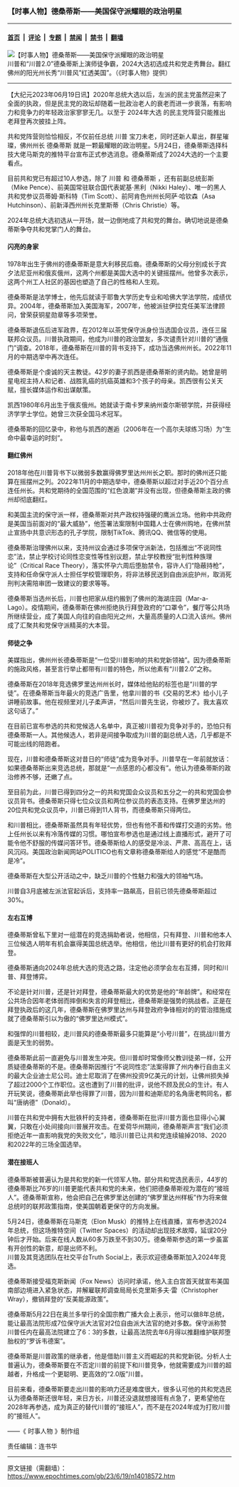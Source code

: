### 【时事人物】德桑蒂斯——美国保守派耀眼的政治明星

---

#### [首页](../../../..?n14018572) &nbsp;|&nbsp; [评论](../../../../../epoch-comment?n14018572) &nbsp;|&nbsp; [专题](../../../../../epoch-special?n14018572) &nbsp;|&nbsp; [禁闻](../../../../../epoch-news?n14018572) &nbsp;|&nbsp; [禁书](../../../../../books?n14018572) &nbsp;|&nbsp; [翻墙](https://github.com/gfw-breaker/nogfw/blob/master/README.md?n14018572)


<div><img alt="【时事人物】德桑蒂斯——美国保守派耀眼的政治明星" class="attachment-djy_600_400 size-djy_600_400 wp-post-image" src="https://i.epochtimes.com/assets/uploads/2023/06/id14018577-57b565298a00e1b92b94d05a-600x400.jpg"/>
<div class="caption">
 川普和“川普2.0”德桑蒂斯上演师徒争霸，2024大选初选成共和党走秀舞台。翻红佛州的阳光州长秀“川普风”红透美国”。（《时事人物》提供）
</div></div><hr/><div class="post_content" id="artbody" itemprop="articleBody">
 <!-- article content begin -->
 <p>
  【大纪元2023年06月19日讯】2020年总统大选以后，左派的民主党虽然迎来了全面的执政，但是民主党的政坛却随着一批政治老人的衰老而进一步衰落，有影响力和竞争力的年轻政治家寥寥无几。以至于
  <ok href="https://www.epochtimes.com/gb/tag/2024%E5%B9%B4%E5%A4%A7%E9%80%89.html">
   2024年大选
  </ok>
  的民主党阵营只能推出老拜登再次披挂上阵。
 </p>
 <p>
  共和党阵营则恰恰相反，不仅前任总统
  <ok href="https://www.epochtimes.com/gb/tag/%E5%B7%9D%E6%99%AE.html">
   川普
  </ok>
  宝刀未老，同时还新人辈出，群星璀璨，佛州州长
  <ok href="https://www.epochtimes.com/gb/tag/%E5%BE%B7%E6%A1%91%E8%92%82%E6%96%AF.html">
   德桑蒂斯
  </ok>
  就是一颗最耀眼的政治明星。5月24日，德桑蒂斯选择科技大佬马斯克的推特平台宣布正式参选消息。德桑蒂斯成了2024大选的一个主要看点。
 </p>
 <p>
  <center>
  </center>
  <p>
   目前共和党已有超过10人参选，除了
   <ok href="https://www.epochtimes.com/gb/tag/%E5%B7%9D%E6%99%AE.html">
    川普
   </ok>
   和
   <ok href="https://www.epochtimes.com/gb/tag/%E5%BE%B7%E6%A1%91%E8%92%82%E6%96%AF.html">
    德桑蒂斯
   </ok>
   ，还有前副总统彭斯（Mike Pence）、前美国常驻联合国代表妮基·黑利（Nikki Haley）、唯一的黑人共和党参议员蒂姆·斯科特（Tim Scott）、前阿肯色州州长阿萨·哈钦森（Asa Hutchinson）、前新泽西州州长克里斯蒂（Chris Christie）等。
  </p>
  <p>
   2024年总统大选初选从一开场，就一边倒地成了共和党的舞台。确切地说是德桑蒂斯争夺共和党掌门人的舞台。
  </p>
  <h4>
   闪亮的身家
  </h4>
  <p>
   1978年出生于佛州的德桑蒂斯是意大利移民后裔。德桑蒂斯的父母分别成长于宾夕法尼亚州和俄亥俄州，这两个州都是美国大选中的关键摇摆州。他曾多次表示，这两个州工人社区的基因也塑造了自己的性格和人生观。
  </p>
  <p>
   德桑蒂斯是法学博士，他先后就读于耶鲁大学历史专业和哈佛大学法学院，成绩优异。2004年，德桑蒂斯加入美国海军，2007年，他被派驻伊拉克任美军法律顾问，曾荣获铜星勋章等多项荣誉。
  </p>
  <p>
   德桑蒂斯退伍后进军政界，在2012年以茶党保守派身份当选国会议员，连任三届联邦众议员。川普执政期间，他成为川普的政治盟友，多次谴责针对川普的“通俄门”调查。2018年，德桑蒂斯在川普的背书支持下，成功当选佛州州长。2022年11月的中期选举中再次连任。
  </p>
  <p>
   德桑蒂斯是个虔诚的天主教徒。42岁的妻子凯西是德桑蒂斯的贤内助。她曾是明星电视主持人和记者、战胜乳癌的抗癌英雄和3个孩子的母亲。凯西很有公关天赋，擅长媒体运作和出谋献策。
  </p>
  <p>
   凯西1980年6月出生于俄亥俄州。她就读于南卡罗来纳州查尔斯顿学院，并获得经济学学士学位。她曾三次获全国马术冠军。
  </p>
  <p>
   德桑蒂斯的回忆录中，称他与凯西的邂逅（2006年在一个高尔夫球练习场）为“生命中最幸运的时刻”。
  </p>
  <h4>
   翻红佛州
  </h4>
  <p>
   2018年他在川普背书下以微弱多数赢得佛罗里达州州长之职。那时的佛州还只能算在摇摆州之列。2022年11月的中期选举中，德桑蒂斯以超过对手近20个百分点连任州长。共和党期待的全国范围的“红色浪潮”并没有出现，但德桑蒂斯主政的佛州却彻底翻红。
  </p>
  <p>
   和美国主流的保守派一样，德桑蒂斯对共产政权持强硬的鹰派立场。他称中共政府是美国当前面对的“最大威胁”，他签署法案限制中国籍人士在佛州购地，在佛州禁止宣扬中共意识形态的孔子学院，限制TikTok、腾讯QQ、微信等的使用。
  </p>
  <p>
   德桑蒂斯治理佛州以来，支持州议会通过多项保守派新法，包括推出“不说同性恋”法，禁止学校讨论同性恋变性等性别议题，禁止学校教授“批判性种族理论”（Critical Race Theory），落实怀孕六周后堕胎禁令，容许人们“隐蔽持枪”，支持和任命保守派人士担任学校管理职务，将非法移民送到自由派庇护州，取消死刑判决需陪审团一致建议的要求等等。
  </p>
  <p>
   德桑蒂斯当选州长后，川普也把家从纽约搬到了佛州的海湖庄园（Mar-a-Lago）。疫情期间，德桑蒂斯在佛州拒绝执行拜登政府的“口罩令”，餐厅等公共场所继续营业，成了美国人向往的自由阳光之州，大量高质量的人口流入该州。佛州成了汇聚共和党保守派精英的大本营。
  </p>
  <p>
   <center>
   </center>
   <h4>
    师徒之争
   </h4>
   <p>
    美媒指出，佛州州长德桑蒂斯是“一位受川普影响的共和党新领袖”。因为德桑蒂斯的施政风格，甚至言行举止都带有川普的特色，所以他素有“川普2.0”之称。
   </p>
   <p>
    德桑蒂斯在2018年竞选佛罗里达州州长时，媒体给他贴的标签也是“川普的学徒”。在德桑蒂斯当年最火的竞选广告里，他拿川普的书《交易的艺术》给小儿子讲睡前故事。他在视频里对儿子柔声讲，“然后川普先生说，你被炒了。我太喜欢这句话了。”
   </p>
   <p>
    在目前已宣布参选的共和党候选人名单中，真正被川普视为竞争对手的，恐怕只有德桑蒂斯一人。其他候选人，若非是间接争取成为川普的副总统人选，几乎都是不可能出线的陪跑者。
   </p>
   <p>
    现在，川普和德桑蒂斯这对昔日的“师徒”成为竞争对手。川普早在一年前就放话：如果德桑蒂斯出来竞选总统，那就是“一点感恩的心都没有”。他认为德桑蒂斯的政治修养不够，还嫩了点。
   </p>
   <p>
    至目前为此，川普已得到四分之一的共和党国会众议员和五分之一的共和党国会参议员背书。德桑蒂斯只得七位众议员和两位参议员的表态支持。在佛罗里达州的20位共和党众议员中，川普已得到11人背书，而德桑蒂斯只得两位。
   </p>
   <p>
    和川普相比，德桑蒂斯虽然具有年轻优势，但也有他不善和传媒打交道的劣势。他上任州长以来有冷落传媒的习惯。哪怕宣布参选也是通过线上直播形式，避开了可能令他不舒服的传媒问答环节。德桑蒂斯给人的感受是冷淡、严肃、高高在上，话风沉闷。美国政治新闻网站POLITICO也有文章称德桑蒂斯给人的感觉“不是酷而是冷”。
   </p>
   <p>
    德桑蒂斯在大型公开活动之中，缺乏川普的个性魅力和强大的领袖气场。
   </p>
   <p>
    川普自3月底被左派法官起诉后，支持率一路飙高，目前已领先德桑蒂斯超过30%。
   </p>
   <h4>
    左右互博
   </h4>
   <p>
    德桑蒂斯曾私下里对一组潜在的竞选捐助者说，他相信，只有拜登、川普和他本人三位候选人明年有机会赢得美国总统选举。他相信，他比川普有更好的机会打败拜登。
   </p>
   <p>
    德桑蒂斯通向2024年总统大选的竞选之路，注定他必须学会左右互搏，同时和川普、拜登博弈。
   </p>
   <p>
    不论是针对川普，还是针对拜登，德桑蒂斯最大的优势是他的“年龄牌”。和经常在公共场合因年老体弱而摔倒和失言的拜登相比，德桑蒂斯是强势的挑战者。正是在拜登执政后的这几年，德桑蒂斯在佛罗里达州与拜登政府争锋相对的的管治措施成就了德桑蒂斯引以为傲的“佛罗里达州模式”。
   </p>
   <p>
    和强悍的川普相较，走川普风的德桑蒂斯最多只能算是“小号川普”，在挑战川普方面是天生的弱势。
   </p>
   <p>
    德桑蒂斯此前一直避免与川普发生冲突。但川普却时常像师父教训徒弟一样，公开质疑德桑蒂斯的不是。德桑蒂斯因推行“不说同性恋”法案得罪了州内奉行自由主义的最大企业迪士尼公司。迪士尼取消了在佛州投资9亿美元的计划，让佛州损失掉了超过2000个工作职位。这也遭到了川普的批评，说他不顾及民众的生计。有人开玩笑说，德桑蒂斯此举也得罪了川普，因为川普和迪斯尼的名角唐老鸭同名，都叫“唐纳德”（Donald）。
   </p>
   <p>
    川普在共和党中拥有大批铁杆的支持者，德桑蒂斯在批评川普方面也显得小心翼翼，只敢在小处间接向川普展开攻击。在爱荷华州期间，德桑蒂斯声言“我们必须拒绝近年一直影响我党的失败文化”，暗示川普已让共和党连续输掉2018、2020和2022年的三场全国选举。
   </p>
   <h4>
    潜在接班人
   </h4>
   <p>
    德桑蒂斯被普遍认为是共和党的新一代领军人物。部分共和党选民表示，44岁的德桑蒂斯比76岁的川普更能代表共和党的未来，他们把德桑蒂斯视为潜在的“接班人”。德桑蒂斯宣称，他会把自己在佛罗里达创建的“佛罗里达州样板”作为将来做总统时的联邦政策指南，使美国朝着更保守的方向发展。
   </p>
   <p>
    5月24日，德桑蒂斯在马斯克（Elon Musk）的推特上在线直播，宣布参选2024年总统，但这场推特空间（Twitter Spaces）的活动却出现技术故障，延误20分钟后才开始。后来在线人数从60多万跌至不到30万。德桑蒂斯参选的第一步虽富有开创性的新意，却是出师不利。
    <br/>
    川普及其竞选团队在社交平台Truth Social上，表示欢迎德桑蒂斯加入2024年竞选。
   </p>
   <p>
    德桑蒂斯接受福克斯新闻（Fox News）访问时承诺，他入主白宫首天就宣布美国南部边境进入紧急状态，并解雇联邦调查局局长克里斯多夫·雷（Christopher Wray），撤销拜登的“反美能源政策”。
   </p>
   <p>
    德桑蒂斯5月22日在奥兰多举行的全国宗教广播大会上表示，他可以做8年总统，能让最高法院形成7位保守派大法官对2位自由派大法官的绝对多数。保守派称赞川普任内在最高法院建立了6：3的多数，让最高法院去年6月得以推翻维护联邦堕胎权的“罗诉韦德案”。
   </p>
   <p>
    德桑蒂斯是川普政策的继承者，他是借助川普主义而崛起的共和党新锐。分析人士普遍认为，德桑蒂斯要在不否定川普的前提下和川普竞争，他就需要成为川普的超越者，升格成一个更聪明、更高效的“2.0版”川普。
   </p>
   <p>
    目前来看，德桑蒂斯要走出川普的影响力还是难度很大，很多认可他的共和党选民认为德桑蒂斯还很年轻，来日方长，川普还没退就想接班有点急了，更希望他在2028年再参选，成为真正的替代川普的“接班人”，而不是在2024年成为打败川普的“接班人”。
   </p>
   <p>
    ——《
    <ok href="https://www.epochtimes.com/gb/tag/%E6%99%82%E4%BA%8B%E4%BA%BA%E7%89%A9.html">
     时事人物
    </ok>
    》制作组
   </p>
   <p>
    责任编辑：连书华
   </p>
   <!-- article content end -->
   <div id="below_article_ad">
   </div>
  </p>
 </p>
</div>


---

原文链接（需翻墙）：https://www.epochtimes.com/gb/23/6/19/n14018572.htm